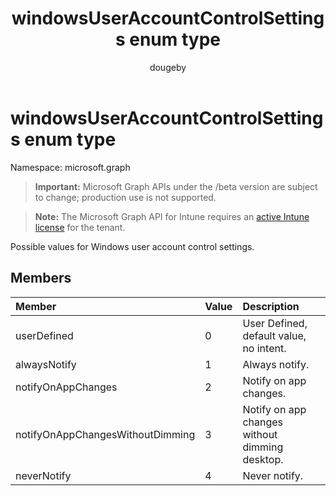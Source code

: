 ﻿---
title: "windowsUserAccountControlSettings enum type"
description: "Possible values for Windows user account control settings."
author: "dougeby"
localization_priority: Normal
ms.prod: "intune"
doc_type: enumPageType
---

# windowsUserAccountControlSettings enum type

Namespace: microsoft.graph

> **Important:** Microsoft Graph APIs under the /beta version are subject to change; production use is not supported.

> **Note:** The Microsoft Graph API for Intune requires an [active Intune license](https://go.microsoft.com/fwlink/?linkid=839381) for the tenant.

Possible values for Windows user account control settings.

## Members

| Member                           | Value | Description                                    |
| :------------------------------- | :---- | :--------------------------------------------- |
| userDefined                      | 0     | User Defined, default value, no intent.        |
| alwaysNotify                     | 1     | Always notify.                                 |
| notifyOnAppChanges               | 2     | Notify on app changes.                         |
| notifyOnAppChangesWithoutDimming | 3     | Notify on app changes without dimming desktop. |
| neverNotify                      | 4     | Never notify.                                  |
